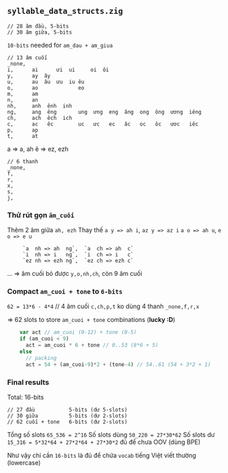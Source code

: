 ## `syllable_data_structs.zig`

    // 28 âm đầu, 5-bits
    // 30 âm giữa, 5-bits

`10-bits` needed for `am_dau + am_giua`

    // 13 âm cuối
    _none,    
    i,      ai      ưi  ui     oi  ôi
    y,      ay  ây
    u,      au  âu  ưu  iu êu 
    o,      ao             eo
    m,      am 
    n,      an
    nh,     anh  ênh  inh
    ng,     ang  êng       ung  ưng  eng  âng  ong  ông  ương  iêng
    ch,     ach  êch  ich
    c,      ac   êc        uc   ưc   ec   âc   oc   ôc   ươc   iêc
    p,      ap
    t,      at

a => a, ah
ê => ez, ezh

    // 6 thanh
    _none,
    f,
    r,
    x,
    s,
    j,

### Thử rút gọn `âm_cuối`

Thêm 2 âm giữa `ah, ezh`
Thay thế `a y => ah i`, `az y => az i`
         `a o => ah u`, `e o => e u`

         `a  nh => ah  ng`,  `a  ch => ah  c`
         `i  nh => i   ng`,  `i  ch => i   c`
         `ez nh => ezh ng`,  `ez ch => ezh c`
...
=> âm cuối bỏ được `y,o,nh,ch`, còn 9 âm cuối


### Compact `am_cuoi + tone` to `6-bits`

`62 = 13*6 - 4*4` // 4 âm cuối `c,ch,p,t` ko dùng 4 thanh `_none,f,r,x`

=> 62 slots to store `am_cuoi + tone` combinations (__lucky :D__)

```js
    var act // am_cuoi (0-12) + tone (0-5)
    if (am_cuoi < 9)
      act = am_cuoi * 6 + tone // 0..53 (8*6 + 5)
    else
      // packing
      act = 54 + (am_cuoi-9)*2 + (tone-4) // 54..61 (54 + 3*2 + 1)
```

### Final results

Total: 16-bits

    // 27 đầu           5-bits (dư 5-slots)
    // 30 giữa          5-bits (dư 2-slots)
    // 62 cuối + tone   6-bits (dư 2-slots)

Tổng số slots `65_536 = 2^16`
Số slots dùng `50_220 = 27*30*62`
Số slots dư   `15_316 = 5*32*64 + 27*2*64 + 27*30*2` đủ để chưa OOV (dùng BPE)

Như vậy chỉ cần `16-bits` là đủ để chứa `vocab` tiếng Việt viết thường (lowercase)